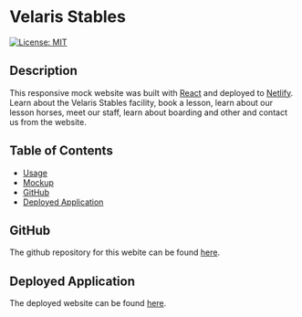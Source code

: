 # Velaris Stables

[![License: MIT](https://img.shields.io/badge/License-MIT-yellow.svg)](https://opensource.org/licenses/MIT)

## Description
This responsive mock website was built with [React](https://react.dev/) and deployed to [Netlify](https://www.netlify.com/). Learn about the Velaris Stables facility, book a lesson, learn about our lesson horses, meet our staff, learn about boarding and other and contact us from the website.

## Table of Contents
- [Usage](#usage)
- [Mockup](#mockup)
- [GitHub](#github)
- [Deployed Application](#deployed-application)

## GitHub
The github repository for this webite can be found [here](https://github.com/caitlinramsey/velaris-stables).

## Deployed Application
The deployed website can be found [here](https://velaris-stables.netlify.app).